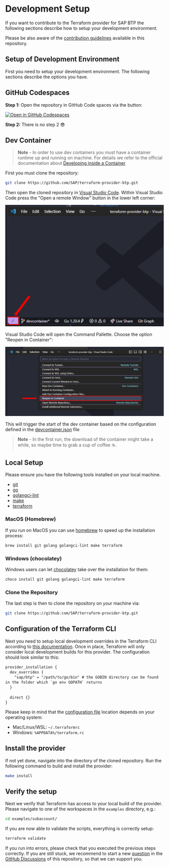 # Development Setup

If you want to contribute to the Terraform provider for SAP BTP the following sections describe how to setup your development environment.

Please be also aware of the [contribution guidelines](../CONTRIBUTING.md) available in this repository.

## Setup of Development Environment

First you need to setup your development environment. The following sections describe the options you have.

## GitHub Codespaces

**Step 1:** Open the repository in GitHub Code spaces via the button:

[![Open in GitHub Codespaces](https://github.com/codespaces/badge.svg)](https://github.com/codespaces/new?hide_repo_select=true&ref=main&repo=618531988)

**Step 2:** There is no step 2 😎

## Dev Container

> **Note** - In order to use dev containers you must have a container runtime up and running on machine. For details we refer to the official documentation about [Developing inside a Container](https://code.visualstudio.com/docs/devcontainers/containers)

First you must clone the repository:

```bash
git clone https://github.com/SAP/terraform-provider-btp.git
```

Then open the cloned repository in [Visual Studio Code](https://code.visualstudio.com/). Within Visual Studio Code press the "Open a remote Window" button in the lower left corner:

![screenshot of VSCode - Open a Remote Window](../assets/VSCode_Show_Open_Remote_Window.png)

 Visual Studio Code will open the Command Pallette. Choose the option "Reopen in Container":

![screenshot of VSCode - Open a Remote Window](../assets/VSCode_Command_Palette_Reopen.png)

This will trigger the start of the dev container based on the configuration defined in the [devcontainer.json](../.devcontainer/devcontainer.json) file

> **Note** - In the first run, the download of the container might take a while, so maybe time to grab a cup of coffee ☕.

## Local Setup

Please ensure you have the following tools installed on your local machine.

* [git](https://git-scm.com/)
* [go](https://go.dev/)
* [golangci-lint](https://github.com/golangci/golangci-lint)
* [make](https://www.gnu.org/software/make/)
* [terraform](https://www.terraform.io/)

### MacOS (Homebrew)

If you run on MacOS you can use [homebrew](https://brew.sh/) to speed up the installation process:

```bash
brew install git golang golangci-lint make terraform
```

### Windows (chocolatey)

Windows users can let [chocolatey](https://chocolatey.org/) take over the installation for them:

```bash
choco install git golang golangci-lint make terraform
```

### Clone the Repository

The last step is then to clone the repository on your machine via:

```bash
git clone https://github.com/SAP/terraform-provider-btp.git
```

## Configuration of the Terraform CLI

Next you need to setup local development overrides in the Terraform CLI according to [this documentation](https://developer.hashicorp.com/terraform/plugin/debugging#terraform-cli-development-overrides). Once in place, Terraform will only consider local development builds for this provider. The configuration should look similar to this:

```hcl
provider_installation {
  dev_overrides {
    "sap/btp" = "/path/to/go/bin" # the GOBIN directory can be found in the folder which `go env GOPATH` returns
  }

  direct {}
}
```

Please keep in mind that the [configuration file](https://developer.hashicorp.com/terraform/cli/config/config-file) location depends on your operating system:

* Mac/Linux/WSL: `~/.terraformrc`
* Windows: `%APPDATA%/terraform.rc`

## Install the provider

If not yet done, navigate into the directory of the cloned repository. Run the following command to build and install the provider:

```bash
make install
```

## Verify the setup

Next we verify that Terraform has access to your local build of the provider. Please navigate to one of the workspaces in the `examples` directory, e.g.:

```bash
cd examples/subaccount/
```

If you are now able to validate the scripts, everything is correctly setup:

```bash
terraform validate
```

If you run into errors, please check that you executed the previous steps correctly. If you are still stuck, we recommend to start a new [question](https://github.com/SAP/terraform-provider-btp/discussions/categories/q-a) in the [GitHub Discussions](https://github.com/SAP/terraform-provider-btp/discussions/categories/q-a) of this repository, so that we can support you.
